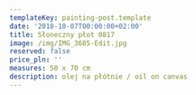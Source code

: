 ```yaml
---
templateKey: painting-post.template
date: '2018-10-07T00:00:00+02:00'
title: Słoneczny płot 0817
image: /img/IMG_3685-Edit.jpg
reserved: false
price_pln: ''
measures: 50 x 70 cm
description: olej na płótnie / oil on canvas
---
```


